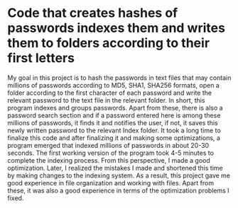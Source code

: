 # Code that creates hashes of passwords indexes them and writes them to folders according to their first letters
 My goal in this project is to hash the passwords in text files that may contain millions of passwords according to MD5, SHA1, SHA256 formats, open a folder according to the first character of each password and write the relevant password to the text file in the relevant folder. In short, this program indexes and groups passwords. Apart from these, there is also a password search section and if a password entered here is among these millions of passwords, it finds it and notifies the user, if not, it saves this newly written password to the relevant Index folder. It took a long time to finalize this code and after finalizing it and making some optimizations, a program emerged that indexed millions of passwords in about 20-30 seconds. The first working version of the program took 4-5 minutes to complete the indexing process. From this perspective, I made a good optimization. Later, I realized the mistakes I made and shortened this time by making changes to the indexing system. As a result, this project gave me good experience in file organization and working with files. Apart from these, it was also a good experience in terms of the optimization problems I fixed.

